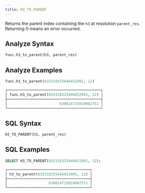```yaml
---
title: H3_TO_PARENT
---
```


Returns the parent index containing the `h3` at resolution `parent_res`. Returning 0 means an error occurred.

## Analyze Syntax

```python
func.h3_to_parent(h3, parent_res)
```

## Analyze Examples

```python
func.h3_to_parent(635318325446452991, 12)

┌───────────────────────────────────────────┐
│ func.h3_to_parent(635318325446452991, 12) │
├───────────────────────────────────────────┤
│                        630814725819082751 │
└───────────────────────────────────────────┘
```

## SQL Syntax

```sql
H3_TO_PARENT(h3, parent_res)
```

## SQL Examples

```sql
SELECT H3_TO_PARENT(635318325446452991, 12);

┌──────────────────────────────────────┐
│ h3_to_parent(635318325446452991, 12) │
├──────────────────────────────────────┤
│                   630814725819082751 │
└──────────────────────────────────────┘
```